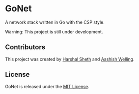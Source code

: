 # GoNet

A network stack written in Go with the CSP style.

Warning: This project is still under development.

## Contributors
This project was created by [Harshal Sheth](https://github.com/hsheth2)
and [Aashish Welling](https://github.com/omegablitz). 


## License
GoNet is released under the [MIT License](http://www.opensource.org/licenses/MIT).
